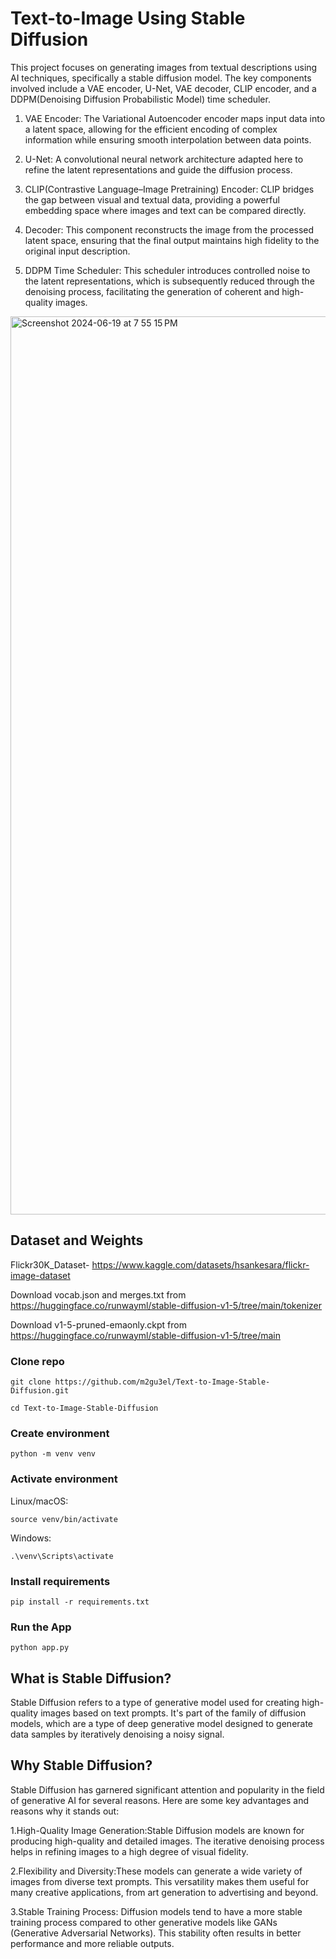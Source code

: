 
#   Text-to-Image Using Stable Diffusion


This project focuses on generating images from textual descriptions using AI techniques, specifically a stable diffusion model. The key components involved include a VAE encoder, U-Net, VAE decoder, CLIP encoder, and a DDPM(Denoising Diffusion Probabilistic Model) time scheduler.

 1. VAE Encoder: The Variational Autoencoder encoder maps input data into a latent space, allowing for the efficient encoding of complex information 
 while ensuring smooth interpolation between data points.

 2. U-Net: A convolutional neural network architecture adapted here to refine the latent representations and guide the diffusion process.

 3. CLIP(Contrastive Language–Image Pretraining) Encoder: CLIP bridges the gap between visual and textual data, providing a powerful embedding space 
 where images and text can be compared directly.

 4. Decoder: This component reconstructs the image from the processed latent space, ensuring that the final output maintains high fidelity to the 
 original input description.

 5. DDPM Time Scheduler: This scheduler introduces controlled noise to the latent representations, which is subsequently reduced through the denoising 
 process, facilitating the generation of coherent and high-quality images.
<img width="1437" alt="Screenshot 2024-06-19 at 7 55 15 PM" src="https://github.com/m2gu3el/Text-to-Image-Stable-Diffusion/assets/152903210/fc0e4f25-ef30-4b1f-9322-61d709f331ac">


## Dataset and Weights

Flickr30K_Dataset- https://www.kaggle.com/datasets/hsankesara/flickr-image-dataset

Download vocab.json and merges.txt from https://huggingface.co/runwayml/stable-diffusion-v1-5/tree/main/tokenizer 

Download v1-5-pruned-emaonly.ckpt from https://huggingface.co/runwayml/stable-diffusion-v1-5/tree/main 



### Clone repo

```
git clone https://github.com/m2gu3el/Text-to-Image-Stable-Diffusion.git
```

```
cd Text-to-Image-Stable-Diffusion
```
### Create environment

```
python -m venv venv
```

### Activate environment

Linux/macOS:
```
source venv/bin/activate
```

Windows: 
```
.\venv\Scripts\activate
```
### Install requirements

```
pip install -r requirements.txt
```
### Run the App

```
python app.py
```
## What is Stable Diffusion?
Stable Diffusion refers to a type of generative model used for creating high-quality images based on text prompts. It's part of the family of diffusion models, which are a type of deep generative model designed to generate data samples by iteratively denoising a noisy signal.

## Why Stable Diffusion?
Stable Diffusion has garnered significant attention and popularity in the field of generative AI for several reasons. Here are some key advantages and reasons why it stands out:

  1.High-Quality Image Generation:Stable Diffusion models are known for producing high-quality and detailed images. The iterative denoising process 
  helps in refining images to a high degree of visual fidelity.
  
  2.Flexibility and Diversity:These models can generate a wide variety of images from diverse text prompts. This versatility makes them useful for many 
  creative applications, from art generation to advertising and beyond.
  
  3.Stable Training Process: Diffusion models tend to have a more stable training process compared to other generative models like GANs (Generative 
  Adversarial Networks). This stability often results in better performance and more reliable outputs.
